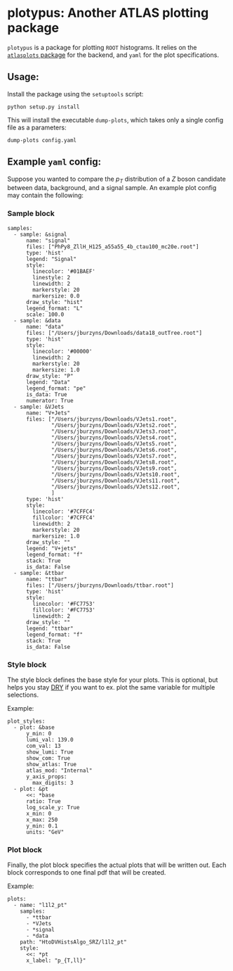 # plotypus: Another ATLAS plotting package

`plotypus` is a package for plotting `ROOT` histograms. It relies on the [`atlasplots` package](https://github.com/joeycarter/atlas-plots/) for the backend, and `yaml` for the plot specifications. 

## Usage:

Install the package using the `setuptools` script:

```
python setup.py install
```
This will install the executable `dump-plots`, which takes only a single config file as a parameters:
```
dump-plots config.yaml
```

## Example `yaml` config:

Suppose you wanted to compare the $p_{T}$ distribution of a $Z$ boson candidate between data, background, and a signal sample. An example plot config may contain the following:

### Sample block

```
samples:
  - sample: &signal
      name: "signal"
      files: ["PhPy8_ZllH_H125_a55a55_4b_ctau100_mc20e.root"]
      type: 'hist'
      legend: "Signal"
      style:
        linecolor: '#01BAEF'
        linestyle: 2
        linewidth: 2
        markerstyle: 20
        markersize: 0.0
      draw_style: "hist"
      legend_format: "L"
      scale: 100.0
  - sample: &data
      name: "data"
      files: ["/Users/jburzyns/Downloads/data18_outTree.root"]
      type: 'hist'
      style:
        linecolor: '#00000'
        linewidth: 2
        markerstyle: 20
        markersize: 1.0
      draw_style: "P"
      legend: "Data"
      legend_format: "pe"
      is_data: True
      numerator: True
  - sample: &VJets
      name: "V+Jets"
      files: ["/Users/jburzyns/Downloads/VJets1.root",
              "/Users/jburzyns/Downloads/VJets2.root",
              "/Users/jburzyns/Downloads/VJets3.root",
              "/Users/jburzyns/Downloads/VJets4.root",
              "/Users/jburzyns/Downloads/VJets5.root",
              "/Users/jburzyns/Downloads/VJets6.root",
              "/Users/jburzyns/Downloads/VJets7.root",
              "/Users/jburzyns/Downloads/VJets8.root",
              "/Users/jburzyns/Downloads/VJets9.root",
              "/Users/jburzyns/Downloads/VJets10.root",
              "/Users/jburzyns/Downloads/VJets11.root",
              "/Users/jburzyns/Downloads/VJets12.root",
              ]
      type: 'hist'
      style:
        linecolor: '#7CFFC4'
        fillcolor: '#7CFFC4'
        linewidth: 2
        markerstyle: 20
        markersize: 1.0
      draw_style: ""
      legend: "V+jets"
      legend_format: "f"
      stack: True
      is_data: False
  - sample: &ttbar
      name: "ttbar"
      files: ["/Users/jburzyns/Downloads/ttbar.root"]
      type: 'hist'
      style:
        linecolor: '#FC7753'
        fillcolor: '#FC7753'
        linewidth: 2
      draw_style: ""
      legend: "ttbar"
      legend_format: "f"
      stack: True
      is_data: False
```

### Style block

The style block defines the base style for your plots. This is optional, but helps you stay [DRY](https://www.digitalocean.com/community/tutorials/what-is-dry-development) if you want to ex. plot the same variable for multiple selections. 

Example:

```
plot_styles:
  - plot: &base
      y_min: 0
      lumi_val: 139.0
      com_val: 13
      show_lumi: True
      show_com: True
      show_atlas: True
      atlas_mod: "Internal"
      y_axis_props:
        max_digits: 3
  - plot: &pt
      <<: *base
      ratio: True
      log_scale_y: True
      x_min: 0
      x_max: 250
      y_min: 0.1
      units: "GeV"
```

### Plot block

Finally, the plot block specifies the actual plots that will be written out. Each block corresponds to one final pdf that will be created.

Example:

```
plots:
  - name: "l1l2_pt"
    samples:
      - *ttbar
      - *VJets
      - *signal
      - *data
    path: "HtoDVHistsAlgo_SRZ/l1l2_pt"
    style: 
      <<: *pt
      x_label: "p_{T,ll}"
```
